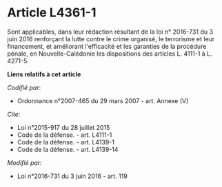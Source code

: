 # Article L4361-1

Sont applicables, dans leur rédaction résultant de la loi n° 2016-731 du 3 juin 2016 renforçant la lutte contre le crime
organisé, le terrorisme et leur financement, et améliorant l'efficacité et les garanties de la procédure pénale,  en
Nouvelle-Calédonie les dispositions des articles L. 4111-1 à L. 4271-5.

**Liens relatifs à cet article**

_Codifié par_:

  - Ordonnance n°2007-465 du 29 mars 2007 - art. Annexe (V)

_Cite_:

  - Loi n°2015-917 du 28 juillet 2015
  - Code de la défense. - art. L4111-1
  - Code de la défense. - art. L4139-1
  - Code de la défense. - art. L4139-14

_Modifié par_:

  - Loi n°2016-731 du 3 juin 2016 - art. 119
